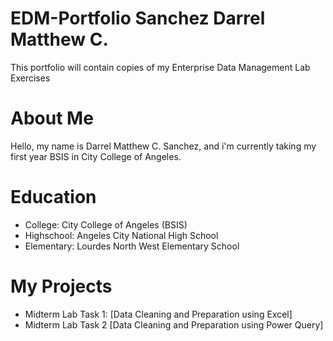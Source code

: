 # EDM-Portfolio Sanchez Darrel Matthew C.
This portfolio will contain copies of my Enterprise Data Management Lab Exercises
# About Me
Hello, my name is Darrel Matthew C. Sanchez, and i'm currently taking my first year BSIS in City College of Angeles.
# Education
- College: City College of Angeles (BSIS)
- Highschool: Angeles City National High School 
- Elementary: Lourdes North West Elementary School
# My Projects
- Midterm Lab Task 1: [Data Cleaning and Preparation using Excel]
- Midterm Lab Task 2  [Data Cleaning and Preparation using Power Query]
